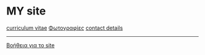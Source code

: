 ﻿# MY site

[curriculum vitae](bio.md)
[Φωτογραφίες](photos.md)
[contact details](contact.md)
- - - -
[Βοήθεια για το site](help.md)



